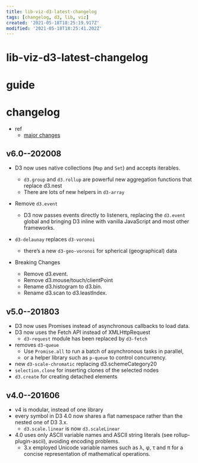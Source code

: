 ```yaml
---
title: lib-viz-d3-latest-changelog
tags: [changelog, d3, lib, viz]
created: '2021-05-18T18:25:19.917Z'
modified: '2021-05-18T18:25:41.202Z'
---
```


# lib-viz-d3-latest-changelog

# guide

# changelog

- ref
  - [major changes](https://github.com/d3/d3/blob/master/CHANGES.md)

## v6.0--202008

- D3 now uses native collections (`Map` and `Set`) and accepts iterables. 
  - `d3.group` and `d3.rollup` are powerful new aggregation functions that replace d3.nest 
  - There are lots of new helpers in `d3-array`
- Remove `d3.event`
  - D3 now passes events directly to listeners, replacing the `d3.event` global and bringing D3 inline with vanilla JavaScript and most other frameworks.
- `d3-delaunay` replaces `d3-voronoi`
  - there’s a new `d3-geo-voronoi` for spherical (geographical) data

- Breaking Changes
  - Remove d3.event.
  - Remove d3.mouse/touch/clientPoint
  - Rename d3.histogram to d3.bin.
  - Rename d3.scan to d3.leastIndex.

## v5.0--201803

- D3 now uses Promises instead of asynchronous callbacks to load data.
- D3 now uses the Fetch API instead of XMLHttpRequest
  - `d3-request` module has been replaced by `d3-fetch`
- removes `d3-queue`
  - Use `Promise.all` to run a batch of asynchronous tasks in parallel, 
  - or a helper library such as `p-queue` to control concurrency.
- new `d3-scale-chromatic` replacing d3.schemeCategory20
- `selection.clone` for inserting clones of the selected nodes
- `d3.create` for creating detached elements

## v4.0--201606

- v4 is modular, instead of one library
- every symbol in D3 4.0 now shares a flat namespace rather than the nested one of D3 3.x.
  - `d3.scale.linear` is now `d3.scaleLinear`
- 4.0 uses only ASCII variable names and ASCII string literals (see rollup-plugin-ascii), avoiding encoding problems.
  - 3.x employed Unicode variable names such as λ, φ, τ and π for a concise representation of mathematical operations.
